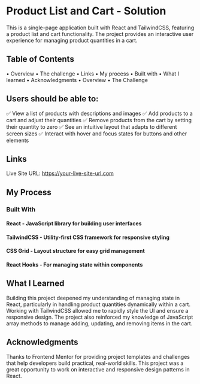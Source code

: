 # Product List and Cart - Solution

This is a single-page application built with React and TailwindCSS, featuring a product list and cart functionality. The project provides an interactive user experience for managing product quantities in a cart.

## Table of Contents

• Overview
• The challenge
• Links
• My process
• Built with
• What I learned
• Acknowledgments
• Overview
• The Challenge

## Users should be able to:

✅ View a list of products with descriptions and images
✅ Add products to a cart and adjust their quantities
✅ Remove products from the cart by setting their quantity to zero
✅ See an intuitive layout that adapts to different screen sizes
✅ Interact with hover and focus states for buttons and other elements

## Links

Live Site URL: https://your-live-site-url.com

## My Process

### Built With

#### React - JavaScript library for building user interfaces

#### TailwindCSS - Utility-first CSS framework for responsive styling

#### CSS Grid - Layout structure for easy grid management

#### React Hooks - For managing state within components

## What I Learned

Building this project deepened my understanding of managing state in React, particularly in handling product quantities dynamically within a cart. Working with TailwindCSS allowed me to rapidly style the UI and ensure a responsive design. The project also reinforced my knowledge of JavaScript array methods to manage adding, updating, and removing items in the cart.

## Acknowledgments

Thanks to Frontend Mentor for providing project templates and challenges that help developers build practical, real-world skills. This project was a great opportunity to work on interactive and responsive design patterns in React.
